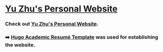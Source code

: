 # [Yu Zhu's Personal Website](https://yuzhu99.netlify.app/)

### Check out [Yu Zhu's Personal Website](https://yuzhu99.netlify.app/).

### ➡️ [Hugo **Academic Resumé Template**](https://github.com/wowchemy/starter-hugo-academic) was used for establishing the website.
